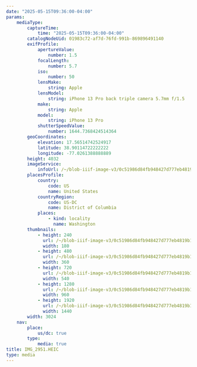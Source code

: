 ```yaml
---
date: "2025-05-15T09:36:00-04:00"
params:
    mediaType:
        captureTime:
            time: "2025-05-15T09:36:00-04:00"
        catalogNodeUid: 01983c72-af7d-76fd-991b-869896491140
        exifProfile:
            apertureValue:
                number: 1.5
            focalLength:
                number: 5.7
            iso:
                number: 50
            lensMake:
                string: Apple
            lensModel:
                string: iPhone 13 Pro back triple camera 5.7mm f/1.5
            make:
                string: Apple
            model:
                string: iPhone 13 Pro
            shutterSpeedValue:
                number: 1644.7368424514364
        geoCoordinates:
            elevation: 17.56514742524917
            latitude: 38.90114722222222
            longitude: -77.0261388888889
        height: 4032
        imageService:
            infoUrl: /~/blob-iiif-image-v3/0c51986d84fb948427d777eb4819b14963d054349f9fe7b935bd8fcccd5aed27/info.json
        placesProfile:
            country:
                code: US
                name: United States
            countryRegion:
                code: US-DC
                name: District of Columbia
            places:
                - kind: locality
                  name: Washington
        thumbnails:
            - height: 240
              url: /~/blob-iiif-image-v3/0c51986d84fb948427d777eb4819b14963d054349f9fe7b935bd8fcccd5aed27/full/180%2C240/0/default.jpg
              width: 180
            - height: 480
              url: /~/blob-iiif-image-v3/0c51986d84fb948427d777eb4819b14963d054349f9fe7b935bd8fcccd5aed27/full/360%2C480/0/default.jpg
              width: 360
            - height: 720
              url: /~/blob-iiif-image-v3/0c51986d84fb948427d777eb4819b14963d054349f9fe7b935bd8fcccd5aed27/full/540%2C720/0/default.jpg
              width: 540
            - height: 1280
              url: /~/blob-iiif-image-v3/0c51986d84fb948427d777eb4819b14963d054349f9fe7b935bd8fcccd5aed27/full/960%2C1280/0/default.jpg
              width: 960
            - height: 1920
              url: /~/blob-iiif-image-v3/0c51986d84fb948427d777eb4819b14963d054349f9fe7b935bd8fcccd5aed27/full/1440%2C1920/0/default.jpg
              width: 1440
        width: 3024
    nav:
        place:
            us/dc: true
        type:
            media: true
title: IMG_2951.HEIC
type: media
---
```

